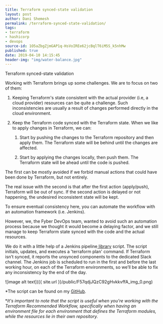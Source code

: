 ```yaml
---
title: Terraform synced-state validation
layout: post
author: Dani Shemesh
permalink: /terraform-synced-state-validation/
tags:
- terraform
- hashicorp
- devops
source-id: 1O5aZbgZjmGAP1q-HsVoIREe62jcBqlT6iM5S_k5nhMw
published: true
date: 2019-04-10 14:15:45
header-img: "img/water-balance.jpg"
---
```

Terraform synced-state validation

Working with Terraform brings up some challenges. We are to focus on two of them:

1. Keeping Terraform's state consistent with the actual provider (i.e, a cloud provider) resources can be quite a challenge. Such inconsistencies are usually a result of changes performed directly in the cloud environment.


2. Keep the Terraform code synced with the Terraform state. When we like to apply changes in 	Terraform, we can:	

    1. Start by pushing the changes to the Terraform repository and then apply them. The Terraform state will be behind until the changes are affected.
 		

    2. Start by applying the changes locally, then push them. The Terraform state will be ahead until the code is pushed.	

The first can be mostly avoided if we forbid manual actions that could have been done by Terraform, but not entirely.

The real issue with the second is that after the first action (apply/push), Terraform will be out of sync. If the second action is delayed or not happening, the undesired inconsistent state will be kept.

To ensure eventual consistency here, you can automate the workflow with an automation framework (i.e. Jenkins).

However, we, the Fyber DevOps team, wanted to avoid such an automation process because we thought it would become a delaying factor, and we still manage to keep Terraform state synced with the code and the actual resources.

We do it with a little help of a Jenkins pipeline[ library](https://jenkins.io/doc/book/pipeline/shared-libraries/) script. The script initials, updates, and executes a 'terraform plan' command. If Terraform isn’t synced, it reports the unsynced components to the dedicated Slack channel. The Jenkins job is scheduled to run in the first and before the last working hour, on each of the Terraform environments, so we’ll be able to fix any inconsistency by the end of the day.

![image alt text]({{ site.url }}/public/F57qdjJQzC92gHvkkvffA_img_0.png)

*The script can be found on my [GitHub](https://github.com/FullGC/Terraform-Empty-Plan-Validator).

**It's important to note that the script is useful when you're working with the Terraform Recommended Workflow, specifically when having an environment file for each environment that defines the Terraform modules, while the resources lie in their own repository.*
